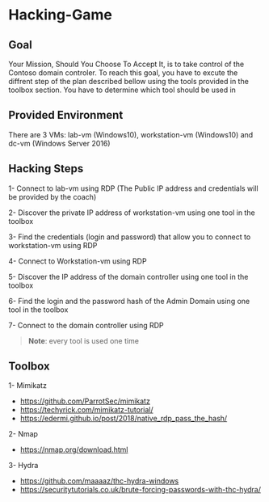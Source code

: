 # Hacking-Game

## Goal

Your Mission, Should You Choose To Accept It, is to take control of the Contoso domain controler. To reach this goal, you have to excute the diffrent step of the plan described bellow using the tools provided in the toolbox section. You have to determine which tool should be used in

## Provided Environment 

There are 3 VMs: lab-vm (Windows10), workstation-vm (Windows10) and dc-vm (Windows Server 2016) 


## Hacking Steps

1- Connect to lab-vm using RDP (The Public IP address and credentials will be provided by the coach)

2- Discover the private IP address of workstation-vm using one tool in the toolbox

3- Find the credentials (login and password) that allow you to connect to workstation-vm using RDP

4- Connect to Workstation-vm using RDP

5- Discover the IP address of the domain controller using one tool in the toolbox  

6- Find the login and the password hash of the Admin Domain using one tool in the toolbox

7- Connect to the domain controller using RDP 


>**Note**: every tool is used one time 

## Toolbox
1- Mimikatz 
- https://github.com/ParrotSec/mimikatz
- https://techyrick.com/mimikatz-tutorial/
- https://edermi.github.io/post/2018/native_rdp_pass_the_hash/

2- Nmap 
- https://nmap.org/download.html

3- Hydra 
- https://github.com/maaaaz/thc-hydra-windows
- https://securitytutorials.co.uk/brute-forcing-passwords-with-thc-hydra/

